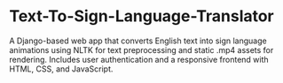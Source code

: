 # Text-To-Sign-Language-Translator
A Django-based web app that converts English text into sign language animations using NLTK for text preprocessing and static .mp4 assets for rendering. Includes user authentication and a responsive frontend with HTML, CSS, and JavaScript.
